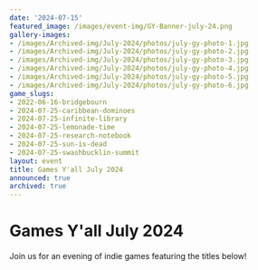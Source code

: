 ```yaml
---
date: '2024-07-15'
featured_image: /images/event-img/GY-Banner-july-24.png
gallery-images:
- /images/Archived-img/July-2024/photos/july-gy-photo-1.jpg
- /images/Archived-img/July-2024/photos/july-gy-photo-2.jpg
- /images/Archived-img/July-2024/photos/july-gy-photo-3.jpg
- /images/Archived-img/July-2024/photos/july-gy-photo-4.jpg
- /images/Archived-img/July-2024/photos/july-gy-photo-5.jpg
- /images/Archived-img/July-2024/photos/july-gy-photo-6.jpg
game_slugs:
- 2022-06-16-bridgebourn
- 2024-07-25-caribbean-dominoes
- 2024-07-25-infinite-library
- 2024-07-25-lemonade-time
- 2024-07-25-research-notebook
- 2024-07-25-sun-is-dead
- 2024-07-25-swashbucklin-summit
layout: event
title: Games Y'all July 2024
announced: true
archived: true
---
```



# Games Y'all July 2024

Join us for an evening of indie games featuring the titles below!
